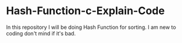 # Hash-Function-c-Explain-Code
In this repository I will be doing Hash Function for sorting. I am new to coding don't mind if it's bad. 
